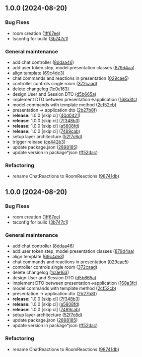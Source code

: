 ## 1.0.0 (2024-08-20)

### Bug Fixes

* room creation ([1ff67ee](https://github.com/LetsStreamIt/session-service/commit/1ff67ee5fbb20de1cadeaec9c29900bd4c53b1a2))
* tsconfig for build ([3b747c1](https://github.com/LetsStreamIt/session-service/commit/3b747c16fa9bfeda6f88d6151255c8ca862a61d1))

### General maintenance

* add chat controller ([8ddaa46](https://github.com/LetsStreamIt/session-service/commit/8ddaa46ba37d610f7f93d745dbf00173248e5ab8))
* add user token step, model presentation classes ([879d4aa](https://github.com/LetsStreamIt/session-service/commit/879d4aa06a3b57d143210c510981cba8802426fd))
* align template ([69c4de3](https://github.com/LetsStreamIt/session-service/commit/69c4de34c402e17eb50bbc5bd23e8776765738b9))
* chat commands and reactions in presentation ([029cae5](https://github.com/LetsStreamIt/session-service/commit/029cae5df1728d725bf6c8b9ecd2d6c5f4754028))
* controller controls single room ([372caad](https://github.com/LetsStreamIt/session-service/commit/372caad477cd8642ede1c4b34e2f5940ae0e71f7))
* delete changelog ([1c0e163](https://github.com/LetsStreamIt/session-service/commit/1c0e163c5307d652ac21b479654b2564abd9386b))
* design User and Session DTO ([d5b665a](https://github.com/LetsStreamIt/session-service/commit/d5b665a7e3cf5ba3507052295c622dd181a153fc))
* implement DTO between presentation->application ([168a3fc](https://github.com/LetsStreamIt/session-service/commit/168a3fc83326278b743c9c8cdc78e8f3cf62fa08))
* model commands with template method ([2cf52cb](https://github.com/LetsStreamIt/session-service/commit/2cf52cb0f5857304b98d46ed0feeaf894eb75281))
* presentation -> application dto ([2b27b8f](https://github.com/LetsStreamIt/session-service/commit/2b27b8f9c393c8d70a889192f24e0e81a41117d2))
* **release:** 1.0.0 [skip ci] ([40d0421](https://github.com/LetsStreamIt/session-service/commit/40d04212ba02d145ed620932c724cfb829bdb063))
* **release:** 1.0.0 [skip ci] ([7f348b3](https://github.com/LetsStreamIt/session-service/commit/7f348b3a5d37ea2a63ae34e2326fc7fcd7a58c47))
* **release:** 1.0.0 [skip ci] ([a5808fd](https://github.com/LetsStreamIt/session-service/commit/a5808fd3b6ce6d7ab09ebca9a909873af7eae32c))
* **release:** 1.0.0 [skip ci] ([7489cab](https://github.com/LetsStreamIt/session-service/commit/7489cab95e4963062ec541e1fcda06e4ecbebcb8))
* setup layer architecture ([52f7c6d](https://github.com/LetsStreamIt/session-service/commit/52f7c6d20e1e57126db79d0fbb42efdac66b8c4e))
* trigger release ([ce442b3](https://github.com/LetsStreamIt/session-service/commit/ce442b30e7f7fdc068767c736537816253f972a8))
* update package.json ([2898185](https://github.com/LetsStreamIt/session-service/commit/289818592bc697cd319b36b96dc2d258d2f46925))
* update version in package*json ([ff52dac](https://github.com/LetsStreamIt/session-service/commit/ff52dacc1c2d47b9d2eec989cc5045c061a9a484))

### Refactoring

* rename ChatReactions to RoomReactions ([98741db](https://github.com/LetsStreamIt/session-service/commit/98741dbea395d298ed3a3bb38f137bff51992950))

## 1.0.0 (2024-08-20)

### Bug Fixes

* room creation ([1ff67ee](https://github.com/LetsStreamIt/session-service/commit/1ff67ee5fbb20de1cadeaec9c29900bd4c53b1a2))
* tsconfig for build ([3b747c1](https://github.com/LetsStreamIt/session-service/commit/3b747c16fa9bfeda6f88d6151255c8ca862a61d1))

### General maintenance

* add chat controller ([8ddaa46](https://github.com/LetsStreamIt/session-service/commit/8ddaa46ba37d610f7f93d745dbf00173248e5ab8))
* add user token step, model presentation classes ([879d4aa](https://github.com/LetsStreamIt/session-service/commit/879d4aa06a3b57d143210c510981cba8802426fd))
* align template ([69c4de3](https://github.com/LetsStreamIt/session-service/commit/69c4de34c402e17eb50bbc5bd23e8776765738b9))
* chat commands and reactions in presentation ([029cae5](https://github.com/LetsStreamIt/session-service/commit/029cae5df1728d725bf6c8b9ecd2d6c5f4754028))
* controller controls single room ([372caad](https://github.com/LetsStreamIt/session-service/commit/372caad477cd8642ede1c4b34e2f5940ae0e71f7))
* delete changelog ([1c0e163](https://github.com/LetsStreamIt/session-service/commit/1c0e163c5307d652ac21b479654b2564abd9386b))
* design User and Session DTO ([d5b665a](https://github.com/LetsStreamIt/session-service/commit/d5b665a7e3cf5ba3507052295c622dd181a153fc))
* implement DTO between presentation->application ([168a3fc](https://github.com/LetsStreamIt/session-service/commit/168a3fc83326278b743c9c8cdc78e8f3cf62fa08))
* model commands with template method ([2cf52cb](https://github.com/LetsStreamIt/session-service/commit/2cf52cb0f5857304b98d46ed0feeaf894eb75281))
* presentation -> application dto ([2b27b8f](https://github.com/LetsStreamIt/session-service/commit/2b27b8f9c393c8d70a889192f24e0e81a41117d2))
* **release:** 1.0.0 [skip ci] ([7f348b3](https://github.com/LetsStreamIt/session-service/commit/7f348b3a5d37ea2a63ae34e2326fc7fcd7a58c47))
* **release:** 1.0.0 [skip ci] ([a5808fd](https://github.com/LetsStreamIt/session-service/commit/a5808fd3b6ce6d7ab09ebca9a909873af7eae32c))
* **release:** 1.0.0 [skip ci] ([7489cab](https://github.com/LetsStreamIt/session-service/commit/7489cab95e4963062ec541e1fcda06e4ecbebcb8))
* setup layer architecture ([52f7c6d](https://github.com/LetsStreamIt/session-service/commit/52f7c6d20e1e57126db79d0fbb42efdac66b8c4e))
* update package.json ([2898185](https://github.com/LetsStreamIt/session-service/commit/289818592bc697cd319b36b96dc2d258d2f46925))
* update version in package*json ([ff52dac](https://github.com/LetsStreamIt/session-service/commit/ff52dacc1c2d47b9d2eec989cc5045c061a9a484))

### Refactoring

* rename ChatReactions to RoomReactions ([98741db](https://github.com/LetsStreamIt/session-service/commit/98741dbea395d298ed3a3bb38f137bff51992950))
